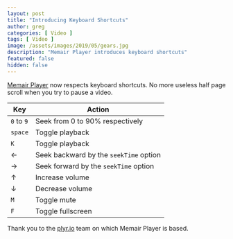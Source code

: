 ```yaml
---
layout: post
title: "Introducing Keyboard Shortcuts"
author: greg
categories: [ Video ]
tags: [ Video ]
image: /assets/images/2019/05/gears.jpg
description: "Memair Player introduces keyboard shortcuts"
featured: false
hidden: false
---
```


[Memair Player](https://memair.com/player) now respects keyboard shortcuts. No more useless half page scroll when you try to pause a video.

| Key        | Action                                 |
| ---------- | -------------------------------------- |
| `0` to `9` | Seek from 0 to 90% respectively        |
| `space`    | Toggle playback                        |
| `K`        | Toggle playback                        |
| &larr;     | Seek backward by the `seekTime` option |
| &rarr;     | Seek forward by the `seekTime` option  |
| &uarr;     | Increase volume                        |
| &darr;     | Decrease volume                        |
| `M`        | Toggle mute                            |
| `F`        | Toggle fullscreen                      |

Thank you to the [plyr.io](https://github.com/sampotts/plyr) team on which Memair Player is based.
